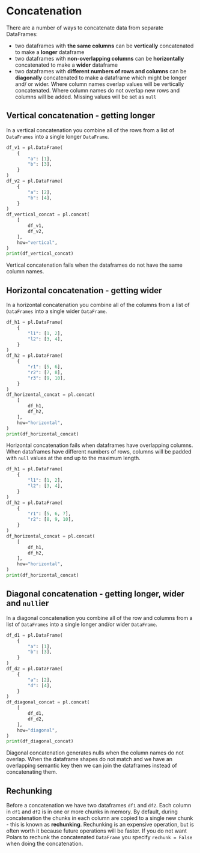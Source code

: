 # Concatenation
There are a number of ways to concatenate data from separate DataFrames:
* two dataframes with **the same columns** can be **vertically** concatenated to make a **longer** dataframe
* two dataframes with **non-overlapping columns** can be **horizontally** concatenated to make a **wider** dataframe
* two dataframes with **different numbers of rows and columns** can be **diagonally** concatenated to make a dataframe which might be longer and/ or wider. Where column names overlap values will be vertically concatenated. Where column names do not overlap new rows and columns will be added. Missing values will be set as `null`
## Vertical concatenation - getting longer
In a vertical concatenation you combine all of the rows from a list of `DataFrames` into a single longer `DataFrame`.
 
```python
df_v1 = pl.DataFrame(
    {
        "a": [1],
        "b": [3],
    }
)
df_v2 = pl.DataFrame(
    {
        "a": [2],
        "b": [4],
    }
)
df_vertical_concat = pl.concat(
    [
        df_v1,
        df_v2,
    ],
    how="vertical",
)
print(df_vertical_concat)
```
 

Vertical concatenation fails when the dataframes do not have the same column names.
## Horizontal concatenation - getting wider
In a horizontal concatenation you combine all of the columns from a list of `DataFrames` into a single wider `DataFrame`.
 
```python
df_h1 = pl.DataFrame(
    {
        "l1": [1, 2],
        "l2": [3, 4],
    }
)
df_h2 = pl.DataFrame(
    {
        "r1": [5, 6],
        "r2": [7, 8],
        "r3": [9, 10],
    }
)
df_horizontal_concat = pl.concat(
    [
        df_h1,
        df_h2,
    ],
    how="horizontal",
)
print(df_horizontal_concat)
```
 

Horizontal concatenation fails when dataframes have overlapping columns.
When dataframes have different numbers of rows,
columns will be padded with `null` values at the end up to the maximum length.
 
```python
df_h1 = pl.DataFrame(
    {
        "l1": [1, 2],
        "l2": [3, 4],
    }
)
df_h2 = pl.DataFrame(
    {
        "r1": [5, 6, 7],
        "r2": [8, 9, 10],
    }
)
df_horizontal_concat = pl.concat(
    [
        df_h1,
        df_h2,
    ],
    how="horizontal",
)
print(df_horizontal_concat)
```
 

## Diagonal concatenation - getting longer, wider and `null`ier
In a diagonal concatenation you combine all of the row and columns from a list of `DataFrames` into a single longer and/or wider `DataFrame`.
 
```python
df_d1 = pl.DataFrame(
    {
        "a": [1],
        "b": [3],
    }
)
df_d2 = pl.DataFrame(
    {
        "a": [2],
        "d": [4],
    }
)
df_diagonal_concat = pl.concat(
    [
        df_d1,
        df_d2,
    ],
    how="diagonal",
)
print(df_diagonal_concat)
```
 

Diagonal concatenation generates nulls when the column names do not overlap.
When the dataframe shapes do not match and we have an overlapping semantic key then we can join the dataframes instead of concatenating them.
## Rechunking
Before a concatenation we have two dataframes `df1` and `df2`. Each column in `df1` and `df2` is in one or more chunks in memory. By default, during concatenation the chunks in each column are copied to a single new chunk - this is known as **rechunking**. Rechunking is an expensive operation, but is often worth it because future operations will be faster.
If you do not want Polars to rechunk the concatenated `DataFrame` you specify `rechunk = False` when doing the concatenation.